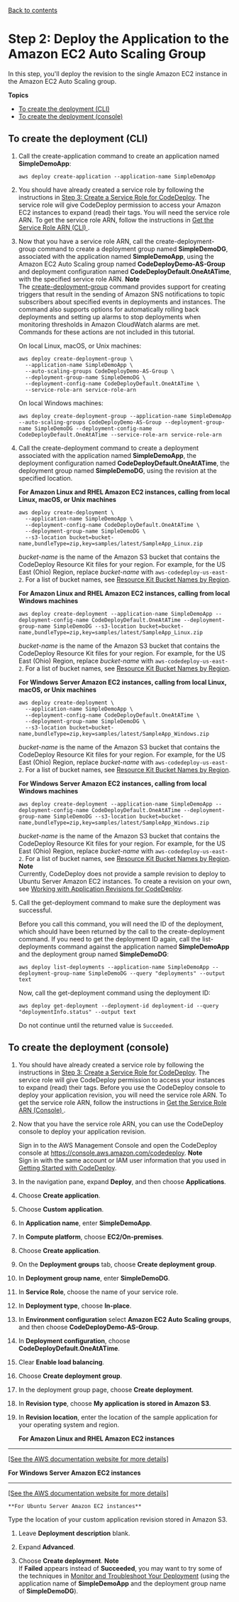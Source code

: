 [Back to contents](index.md)

# Step 2: Deploy the Application to the Amazon EC2 Auto Scaling Group<a name="tutorials-auto-scaling-group-create-deployment"></a>

In this step, you'll deploy the revision to the single Amazon EC2 instance in the Amazon EC2 Auto Scaling group\.

**Topics**
+ [To create the deployment \(CLI\)](#tutorials-auto-scaling-group-create-deployment-cli)
+ [To create the deployment \(console\)](#tutorials-auto-scaling-group-create-deployment-console)

## To create the deployment \(CLI\)<a name="tutorials-auto-scaling-group-create-deployment-cli"></a>

1. Call the create\-application command to create an application named **SimpleDemoApp**:

   ```
   aws deploy create-application --application-name SimpleDemoApp
   ```

1. You should have already created a service role by following the instructions in [Step 3: Create a Service Role for CodeDeploy](getting-started-create-service-role.md)\. The service role will give CodeDeploy permission to access your Amazon EC2 instances to expand \(read\) their tags\. You will need the service role ARN\. To get the service role ARN, follow the instructions in [Get the Service Role ARN \(CLI\) ](getting-started-create-service-role.md#getting-started-get-service-role-cli)\.

1. Now that you have a service role ARN, call the create\-deployment\-group command to create a deployment group named **SimpleDemoDG**, associated with the application named **SimpleDemoApp**, using the Amazon EC2 Auto Scaling group named **CodeDeployDemo\-AS\-Group** and deployment configuration named **CodeDeployDefault\.OneAtATime**, with the specified service role ARN\.
**Note**  
The [create\-deployment\-group](https://docs.aws.amazon.com/cli/latest/reference/deploy/create-deployment-group.html) command provides support for creating triggers that result in the sending of Amazon SNS notifications to topic subscribers about specified events in deployments and instances\. The command also supports options for automatically rolling back deployments and setting up alarms to stop deployments when monitoring thresholds in Amazon CloudWatch alarms are met\. Commands for these actions are not included in this tutorial\.

   On local Linux, macOS, or Unix machines:

   ```
   aws deploy create-deployment-group \
     --application-name SimpleDemoApp \
     --auto-scaling-groups CodeDeployDemo-AS-Group \
     --deployment-group-name SimpleDemoDG \
     --deployment-config-name CodeDeployDefault.OneAtATime \
     --service-role-arn service-role-arn
   ```

   On local Windows machines:

   ```
   aws deploy create-deployment-group --application-name SimpleDemoApp --auto-scaling-groups CodeDeployDemo-AS-Group --deployment-group-name SimpleDemoDG --deployment-config-name CodeDeployDefault.OneAtATime --service-role-arn service-role-arn
   ```

1. Call the create\-deployment command to create a deployment associated with the application named **SimpleDemoApp**, the deployment configuration named **CodeDeployDefault\.OneAtATime**, the deployment group named **SimpleDemoDG**, using the revision at the specified location\.

   **For Amazon Linux and RHEL Amazon EC2 instances, calling from local Linux, macOS, or Unix machines**

   ```
   aws deploy create-deployment \
     --application-name SimpleDemoApp \
     --deployment-config-name CodeDeployDefault.OneAtATime \
     --deployment-group-name SimpleDemoDG \
     --s3-location bucket=bucket-name,bundleType=zip,key=samples/latest/SampleApp_Linux.zip
   ```

   *bucket\-name* is the name of the Amazon S3 bucket that contains the CodeDeploy Resource Kit files for your region\. For example, for the US East \(Ohio\) Region, replace *bucket\-name* with `aws-codedeploy-us-east-2`\. For a list of bucket names, see [Resource Kit Bucket Names by Region](resource-kit.md#resource-kit-bucket-names)\.

   **For Amazon Linux and RHEL Amazon EC2 instances, calling from local Windows machines**

   ```
   aws deploy create-deployment --application-name SimpleDemoApp --deployment-config-name CodeDeployDefault.OneAtATime --deployment-group-name SimpleDemoDG --s3-location bucket=bucket-name,bundleType=zip,key=samples/latest/SampleApp_Linux.zip
   ```

   *bucket\-name* is the name of the Amazon S3 bucket that contains the CodeDeploy Resource Kit files for your region\. For example, for the US East \(Ohio\) Region, replace *bucket\-name* with `aws-codedeploy-us-east-2`\. For a list of bucket names, see [Resource Kit Bucket Names by Region](resource-kit.md#resource-kit-bucket-names)\.

   **For Windows Server Amazon EC2 instances, calling from local Linux, macOS, or Unix machines**

   ```
   aws deploy create-deployment \
     --application-name SimpleDemoApp \
     --deployment-config-name CodeDeployDefault.OneAtATime \
     --deployment-group-name SimpleDemoDG \
     --s3-location bucket=bucket-name,bundleType=zip,key=samples/latest/SampleApp_Windows.zip
   ```

   *bucket\-name* is the name of the Amazon S3 bucket that contains the CodeDeploy Resource Kit files for your region\. For example, for the US East \(Ohio\) Region, replace *bucket\-name* with `aws-codedeploy-us-east-2`\. For a list of bucket names, see [Resource Kit Bucket Names by Region](resource-kit.md#resource-kit-bucket-names)\.

   **For Windows Server Amazon EC2 instances, calling from local Windows machines**

   ```
   aws deploy create-deployment --application-name SimpleDemoApp --deployment-config-name CodeDeployDefault.OneAtATime --deployment-group-name SimpleDemoDG --s3-location bucket=bucket-name,bundleType=zip,key=samples/latest/SampleApp_Windows.zip
   ```

   *bucket\-name* is the name of the Amazon S3 bucket that contains the CodeDeploy Resource Kit files for your region\. For example, for the US East \(Ohio\) Region, replace *bucket\-name* with `aws-codedeploy-us-east-2`\. For a list of bucket names, see [Resource Kit Bucket Names by Region](resource-kit.md#resource-kit-bucket-names)\.
**Note**  
Currently, CodeDeploy does not provide a sample revision to deploy to Ubuntu Server Amazon EC2 instances\. To create a revision on your own, see [Working with Application Revisions for CodeDeploy](application-revisions.md)\.

1. Call the get\-deployment command to make sure the deployment was successful\.

   Before you call this command, you will need the ID of the deployment, which should have been returned by the call to the create\-deployment command\. If you need to get the deployment ID again, call the list\-deployments command against the application named **SimpleDemoApp** and the deployment group named **SimpleDemoDG**:

   ```
   aws deploy list-deployments --application-name SimpleDemoApp --deployment-group-name SimpleDemoDG --query "deployments" --output text
   ```

   Now, call the get\-deployment command using the deployment ID:

   ```
   aws deploy get-deployment --deployment-id deployment-id --query "deploymentInfo.status" --output text
   ```

   Do not continue until the returned value is `Succeeded`\.

## To create the deployment \(console\)<a name="tutorials-auto-scaling-group-create-deployment-console"></a>

1. You should have already created a service role by following the instructions in [Step 3: Create a Service Role for CodeDeploy](getting-started-create-service-role.md)\. The service role will give CodeDeploy permission to access your instances to expand \(read\) their tags\. Before you use the CodeDeploy console to deploy your application revision, you will need the service role ARN\. To get the service role ARN, follow the instructions in [Get the Service Role ARN \(Console\) ](getting-started-create-service-role.md#getting-started-get-service-role-console)\. 

1. Now that you have the service role ARN, you can use the CodeDeploy console to deploy your application revision\.

   Sign in to the AWS Management Console and open the CodeDeploy console at [https://console\.aws\.amazon\.com/codedeploy](https://console.aws.amazon.com/codedeploy)\.
**Note**  
Sign in with the same account or IAM user information that you used in [Getting Started with CodeDeploy](getting-started-codedeploy.md)\.

1. In the navigation pane, expand **Deploy**, and then choose **Applications**\.

1. Choose **Create application**\.

1. Choose **Custom application**\.

1. In **Application name**, enter **SimpleDemoApp**\.

1. In **Compute platform**, choose **EC2/On\-premises**\.

1. Choose **Create application**\.

1. On the **Deployment groups** tab, choose **Create deployment group**\.

1. In **Deployment group name**, enter **SimpleDemoDG**\.

1. In **Service Role**, choose the name of your service role\.

1. In **Deployment type**, choose **In\-place**\.

1. In **Environment configuration** select **Amazon EC2 Auto Scaling groups**, and then choose **CodeDeployDemo\-AS\-Group**\.

1. In **Deployment configuration**, choose **CodeDeployDefault\.OneAtATime**\.

1. Clear **Enable load balancing**\.

1. Choose **Create deployment group**\. 

1. In the deployment group page, choose **Create deployment**\.

1. In **Revision type**, choose **My application is stored in Amazon S3**\. 

1. In **Revision location**, enter the location of the sample application for your operating system and region\.

   **For Amazon Linux and RHEL Amazon EC2 instances**  
****    
[\[See the AWS documentation website for more details\]](http://docs.aws.amazon.com/codedeploy/latest/userguide/tutorials-auto-scaling-group-create-deployment.html)

   **For Windows Server Amazon EC2 instances**  
****    
[\[See the AWS documentation website for more details\]](http://docs.aws.amazon.com/codedeploy/latest/userguide/tutorials-auto-scaling-group-create-deployment.html)

    **For Ubuntu Server Amazon EC2 instances**

   Type the location of your custom application revision stored in Amazon S3\.

1. Leave **Deployment description** blank\.

1. Expand **Advanced**\.

1. Choose **Create deployment**\. 
**Note**  
If **Failed** appears instead of **Succeeded**, you may want to try some of the techniques in [Monitor and Troubleshoot Your Deployment](tutorials-wordpress-deploy-application.md#tutorials-wordpress-deploy-application-monitor) \(using the application name of **SimpleDemoApp** and the deployment group name of **SimpleDemoDG**\)\.